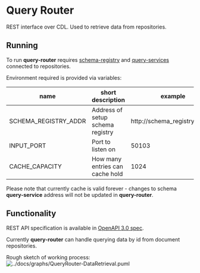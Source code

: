 # Query Router

REST interface over CDL. Used to retrieve data from repositories.

## Running
To run **query-router** requires [schema-registry][schema-registry] and [query-services][query-service] connected to repositories.

Environment required is provided via variables:

| name | short description | example |
|---|---|---|
| SCHEMA_REGISTRY_ADDR | Address of setup schema registry | http://schema_registry:50101 |
| INPUT_PORT | Port to listen on | 50103 |
| CACHE_CAPACITY | How many entries can cache hold | 1024 |

Please note that currently cache is valid forever - changes to schema **query-service** address will not be updated in **query-router**.

## Functionality
REST API specification is available in [OpenAPI 3.0 spec][api-spec].

Currently **query-router** can handle querying data by id from document repositories.

Rough sketch of working process:  
![../docs/graphs/QueryRouter-DataRetrieval.puml](http://www.plantuml.com/plantuml/proxy?src=https://raw.githubusercontent.com/epiphany-platform/CommonDataLayer/develop/docs/graphs/QueryRouter-DataRetrieval.puml)


[schema-registry]: ../schema-registry/README.md
[query-service]: ../query-service
[api-spec]: ./api.yml
